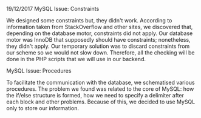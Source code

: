 19/12/2017
MySQL Issue: Constraints

We designed some constraints but, they didn't work. According to information taken from StackOverflow and other
sites, we discovered that, depending on the database motor, constraints did not apply. Our database motor was InnoDB that 
supposedly should have constraints; nonetheless, they didn't apply.
Our temporary solution was to discard constraints from our scheme so we would not slow down. Therefore, all the checking
will be done in the PHP scripts that we will use in our backend.

MySQL Issue: Procedures

To facilitate the communication with the database, we schematised various procedures. The problem we found was related to 
the core of MySQL: how the if/else structure is formed, how we need to specify a delimiter after each block and other problems.
Because of this, we decided to use MySQL only to store our information.


